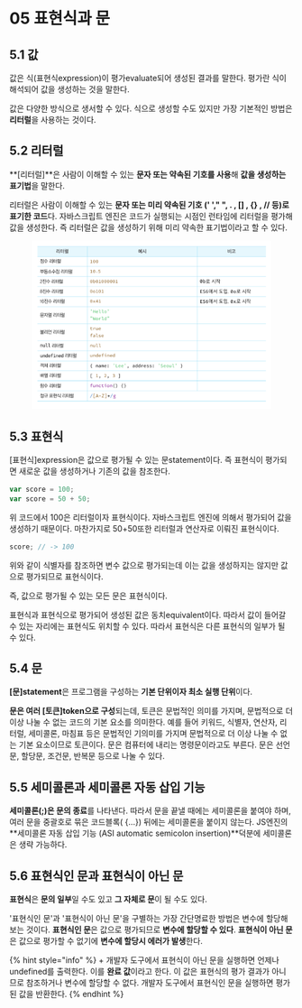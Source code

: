# 05 표현식과 문

## 5.1 값&#x20;

값은 식(표현식expression)이 평가evaluate되어 생성된 결과를 말한다. 평가란 식이 해석되어 값을 생성하는 것을 말한다.

값은 다양한 방식으로 생서할 수 있다. 식으로 생성할 수도 있지만 가장 기본적인 방법은 **리터럴**을 사용하는 것이다.

## 5.2 리터럴

**\[리터럴]**은 사람이 이해할 수 있는 **문자 또는 약속된 기호를 사용**해 **값을 생성하는 표기법**을 말한다.

리터럴은 사람이 이해할 수 있는 **문자 또는 미리 약속된 기호 (' '," ", . , \[] , {} , // 등)로 표기한 코드**다. 자바스크립트 엔진은 코드가 실행되는 시점인 런타임에 리터럴을 평가해 값을 생성한다. 즉 리터럴은 값을 생성하기 위해 미리 약속한 표기법이라고 할 수 있다.

<figure><img src=".gitbook/assets/image (1).png" alt=""><figcaption></figcaption></figure>

## 5.3 표현식

\[표현식]expression은 값으로 평가될 수 있는 문statement이다. 즉 표현식이 평가되면 새로운 값을 생성하거나 기존의 값을 참조한다.

```javascript
var score = 100;
var score = 50 + 50;
```

위 코드에서 100은 리터럴이자 표현식이다. 자바스크립트 엔진에 의해서 평가되어 값을 생성하기 때문이다. 마찬가지로 50+50또한 리터럴과 연산자로 이뤄진 표현식이다.

```javascript
score; // -> 100
```

위와 같이 식별자를 참조하면 변수 값으로 평가되는데 이는 값을 생성하지는 않지만 값으로 평가되므로 표현식이다.

즉, 값으로 평가될 수 있는 모든 문은 표현식이다.

표현식과 표현식으로 평가되어 생성된 값은 동치equivalent이다. 따라서 값이 들어갈 수 있는 자리에는 표현식도 위치할 수 있다. 따라서 표현식은 다른 표현식의 일부가 될 수 있다.

## 5.4 문

**\[문]statement**은 프로그램을 구성하는 **기본 단위이자 최소 실행 단위**이다.

**문은 여러 \[토큰]token으로 구성**되는데, 토큰은 문법적인 의미를 가지며, 문법적으로 더 이상 나눌 수 없는 코드의 기본 요소를 의미한다. 예를 들어 키워드, 식별자, 연산자, 리터럴, 세미콜론, 마침표 등은 문법적인 기의미를 가지며 문법적으로 더 이상 나눌 수 없는 기본 요소이므로 토큰이다. 문은 컴퓨터에 내리는 명령문이라고도 부른다. 문은 선언문, 할당문, 조건문, 반복문 등으로 나눌 수 있다.

## 5.5 세미콜론과 세미콜론 자동 삽입 기능

**세미콜론(;)은 문의 종료**를 나타낸다. 따라서 문을 끝낼 때에는 세미콜론을 붙여야 하며, 여러 문을 중괄호로 묶은 코드블록( {...}) 뒤에는 세미콜론을 붙이지 않는다. JS엔진의 **세미콜론 자동 삽입 기능 (ASI automatic semicolon insertion)**덕분에 세미콜론은 생략 가능하다.

## 5.6 표현식인 문과 표현식이 아닌 문

**표현식**은 **문의 일부**일 수도 있고 **그 자체로 문**이 될 수도 있다.

'표현식인 문'과 '표현식이 아닌 문'을 구별하는 가장 간단명료한 방법은 변수에 할당해보는 것이다. **표현식인 문**은 값으로 평가되므로 **변수에 할당할 수 있다**. **표현식이 아닌 문**은 값으로 평가할 수 없기에 **변수에 할당시 에러가 발생**한다.

{% hint style="info" %}
\+ 개발자 도구에서 표현식이 아닌 문을 실행하면 언제나 undefined를 출력한다. 이를 **완료 값**이라고 한다. 이 값은 표현식의 평가 결과가 아니므로 참조하거나 변수에 할당할 수 없다. 개발자 도구에서 표현식인 문을 실행하면 평가된 값을 반환한다.
{% endhint %}







